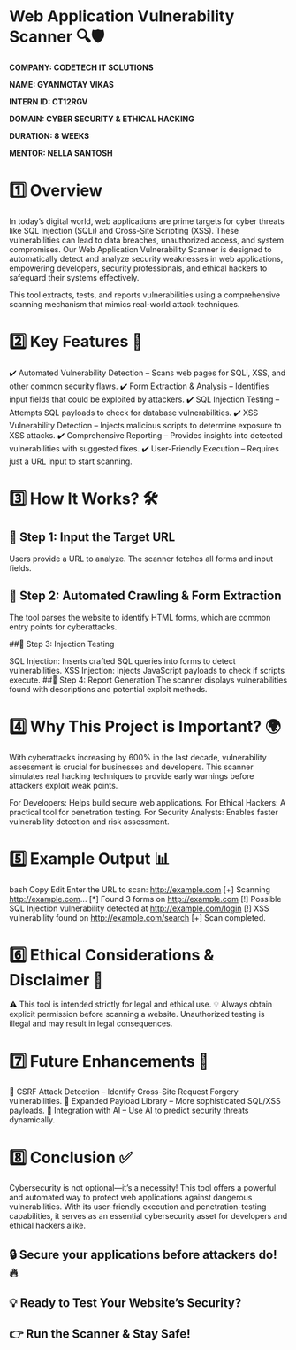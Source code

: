 # **Web Application Vulnerability Scanner 🔍🛡️**

**COMPANY: CODETECH IT SOLUTIONS**

**NAME: GYANMOTAY VIKAS**

**INTERN ID: CT12RGV**

**DOMAIN: CYBER SECURITY & ETHICAL HACKING**

**DURATION: 8 WEEKS**

**MENTOR: NELLA SANTOSH**

# **1️⃣ Overview**
In today’s digital world, web applications are prime targets for cyber threats like SQL Injection (SQLi) and Cross-Site Scripting (XSS). These vulnerabilities can lead to data breaches, unauthorized access, and system compromises. Our Web Application Vulnerability Scanner is designed to automatically detect and analyze security weaknesses in web applications, empowering developers, security professionals, and ethical hackers to safeguard their systems effectively.

This tool extracts, tests, and reports vulnerabilities using a comprehensive scanning mechanism that mimics real-world attack techniques.

# **2️⃣ Key Features 🚀**
✔️ Automated Vulnerability Detection – Scans web pages for SQLi, XSS, and other common security flaws.
✔️ Form Extraction & Analysis – Identifies input fields that could be exploited by attackers.
✔️ SQL Injection Testing – Attempts SQL payloads to check for database vulnerabilities.
✔️ XSS Vulnerability Detection – Injects malicious scripts to determine exposure to XSS attacks.
✔️ Comprehensive Reporting – Provides insights into detected vulnerabilities with suggested fixes.
✔️ User-Friendly Execution – Requires just a URL input to start scanning.

# **3️⃣ How It Works? 🛠️**
## 🔹 Step 1: Input the Target URL
Users provide a URL to analyze. The scanner fetches all forms and input fields.

## 🔹 Step 2: Automated Crawling & Form Extraction
The tool parses the website to identify HTML forms, which are common entry points for cyberattacks.

##🔹 Step 3: Injection Testing

SQL Injection: Inserts crafted SQL queries into forms to detect vulnerabilities.
XSS Injection: Injects JavaScript payloads to check if scripts execute.
##🔹 Step 4: Report Generation
The scanner displays vulnerabilities found with descriptions and potential exploit methods.

# **4️⃣ Why This Project is Important? 🌍**
With cyberattacks increasing by 600% in the last decade, vulnerability assessment is crucial for businesses and developers. This scanner simulates real hacking techniques to provide early warnings before attackers exploit weak points.

For Developers: Helps build secure web applications.
For Ethical Hackers: A practical tool for penetration testing.
For Security Analysts: Enables faster vulnerability detection and risk assessment.
# **5️⃣ Example Output 📊**
bash
Copy
Edit
Enter the URL to scan: http://example.com
[+] Scanning http://example.com...
[*] Found 3 forms on http://example.com
[!] Possible SQL Injection vulnerability detected at http://example.com/login
[!] XSS vulnerability found on http://example.com/search
[+] Scan completed.

# **6️⃣ Ethical Considerations & Disclaimer 🚨**
⚠️ This tool is intended strictly for legal and ethical use.
💡 Always obtain explicit permission before scanning a website. Unauthorized testing is illegal and may result in legal consequences.

# **7️⃣ Future Enhancements 🚀**
🔹 CSRF Attack Detection – Identify Cross-Site Request Forgery vulnerabilities.
🔹 Expanded Payload Library – More sophisticated SQL/XSS payloads.
🔹 Integration with AI – Use AI to predict security threats dynamically.

# **8️⃣ Conclusion ✅**
Cybersecurity is not optional—it’s a necessity! This tool offers a powerful and automated way to protect web applications against dangerous vulnerabilities. With its user-friendly execution and penetration-testing capabilities, it serves as an essential cybersecurity asset for developers and ethical hackers alike.

## 🔒 Secure your applications before attackers do! 🔥

## 💡 Ready to Test Your Website’s Security?
## 👉 Run the Scanner & Stay Safe!
